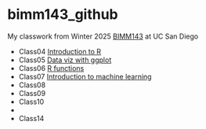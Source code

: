 # bimm143_github
My classwork from Winter 2025 [BIMM143](https://bioboot.github.io/bimm143_W25/) at UC San Diego

- Class04 [Introduction to R]()
- Class05 [Data viz with ggplot](https://htmlpreview.github.io/?https://raw.githubusercontent.com/boayah/bimm143_github/refs/heads/main/class05/class05.html)
- Class06 [R functions](https://htmlpreview.github.io/?https://raw.githubusercontent.com/boayah/bimm143_github/refs/heads/main/class06/class06.html)
- Class07 [Introduction to machine learning](https://htmlpreview.github.io/?https://raw.githubusercontent.com/boayah/bimm143_github/refs/heads/main/class07/class07.html)
- Class08[]()
- Class09[](https://htmlpreview.github.io/?https://raw.githubusercontent.com/boayah/bimm143_github/refs/heads/main/class09/class09.html)
- Class10[]()
- 
- Class14[](https://github.com/boayah/bimm143_github/blob/main/class%2014/class14.pdf)
  
